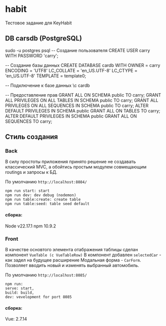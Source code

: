 # habit

Тестовое задание для KeyHabit

## DB carsdb (PostgreSQL)

sudo -u postgres psql
-- Создание пользователя
CREATE USER carry WITH PASSWORD 'carry';

-- Создание базы данных
CREATE DATABASE cardb
WITH
OWNER = carry
ENCODING = 'UTF8'
LC_COLLATE = 'en_US.UTF-8'
LC_CTYPE = 'en_US.UTF-8'
TEMPLATE = template0;

-- Подключение к базе данных
\c cardb

-- Предоставление прав
GRANT ALL ON SCHEMA public TO carry;
GRANT ALL PRIVILEGES ON ALL TABLES IN SCHEMA public TO carry;
GRANT ALL PRIVILEGES ON ALL SEQUENCES IN SCHEMA public TO carry;
ALTER DEFAULT PRIVILEGES IN SCHEMA public GRANT ALL ON TABLES TO carry;
ALTER DEFAULT PRIVILEGES IN SCHEMA public GRANT ALL ON SEQUENCES TO carry;


## Стиль создания
### Back
В силу простоты приложения принято решение не создавать классический MVC,
а обойтись простым модулем совмещающим routings и запросы к БД.

По умолчанию `http://localhost:8084/`
```
npm run start: start
npm run dev: dev debug (nodemon)
npm run table:create: create table
npm run table:seed: table seed default
```
#### сборка:
Node v22.17.1
npm 10.9.2

### Front
В качестве основтого элемента отабражения таблицы сделан компонент `VueTable (c VueTableRow)`
В компонент добавлен `selectedCar` - как задел на будущее расширение
Модальная форма - `CarForm`. Позволяет вводить новый и изменять выбранный автомобиль.

По умолчанию `http://localhost:8085/`

```
npm run:
serve: start,
build: build,
dev: vevelopment for port 8085
```
#### сборка:
Vue: 2.7.14

